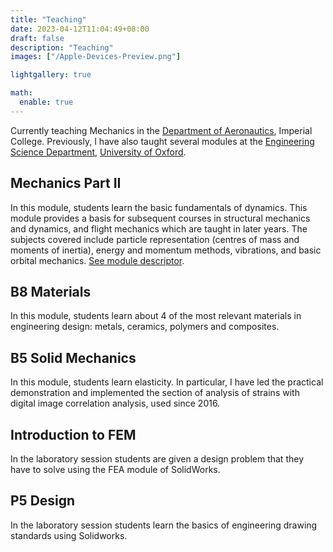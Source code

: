 ```yaml
---
title: "Teaching"
date: 2023-04-12T11:04:49+08:00
draft: false
description: "Teaching"
images: ["/Apple-Devices-Preview.png"]

lightgallery: true

math:
  enable: true
---
```


Currently teaching Mechanics in the [Department of Aeronautics](https://www.imperial.ac.uk/aeronautics/), Imperial College.
Previously, I have also taught several modules at the [Engineering Science Department](https://www.eng.ox.ac.uk/), [University of Oxford](http://www.ox.ac.uk/). 

## Mechanics Part II
In this  module, students learn the basic fundamentals of dynamics. This module provides a basis for subsequent courses in structural mechanics and dynamics, and flight mechanics which are taught in later years. The subjects covered include particle representation (centres of mass and moments of inertia), energy and momentum methods, vibrations, and basic orbital mechanics. [See module descriptor](https://www.imperial.ac.uk/aeronautics/study/ug/current-students/modules/?module=AERO40007&year=22_23).

## B8 Materials

In this module, students learn about 4 of the most relevant materials in engineering design: metals, ceramics, polymers and composites.

## B5 Solid Mechanics
In this module, students learn elasticity. In particular, I have led the practical demonstration and implemented the section of analysis of strains with digital image correlation analysis, used since 2016.

## Introduction to FEM
In the laboratory session students are given a design problem that they have to solve using the FEA module of SolidWorks.

## P5 Design
In the laboratory session students learn the basics of engineering drawing standards using Solidworks.